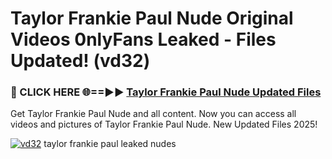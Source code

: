 # Taylor Frankie Paul Nude Original Videos 0nlyFans Leaked - Files Updated! (vd32)

<h3>🔴 CLICK HERE 🌐==►► <a href="https://tinyurl.com/4mcuefdz" rel="nofollow">Taylor Frankie Paul Nude Updated Files</a></h3>

Get Taylor Frankie Paul Nude and all content. Now you can access all videos and pictures of Taylor Frankie Paul Nude. New Updated Files 2025!

[![vd32](https://i.imgur.com/StAQSOY.gif)](https://tinyurl.com/4mcuefdz)
taylor frankie paul leaked nudes
